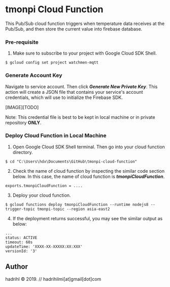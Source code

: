 tmonpi Cloud Function
=====================
This Pub/Sub cloud function triggers when temperature data receives at the Pub/Sub, and then store the current value into firebase database. 

### Pre-requisite

1. Make sure to subscribe to your project with Google Cloud SDK Shell. 

```
$ gcloud config set project watchmen-mqtt
```

### Generate Account Key

Navigate to service account. Then click ***Generate New Private Key***. This action will create a JSON file that contains your service's account credentials, which will use to initialize the Firebase SDK. 

[IMAGE][TODO]

Note: This credential file is best to be kept in local machine or in private repository **ONLY**.

### Deploy Cloud Function in Local Machine

1. Open Google Cloud SDK Shell terminal. Then go into your cloud function directory. 

```
$ cd "C:\Users\hdx\Documents\GitHub\tmonpi-cloud-function"
```

2. Check the name of cloud function by inspecting the similar code section below. In this case, the name of cloud function is ***tmonpiCloudFunction***. 

```
exports.tmonpiCloudFunction = ....
```

3. Deploy your cloud function. 

```
$ gcloud functions deploy tmonpiCloudFunction --runtime nodejs8 --trigger-topic tmonpi-topic --region asia-east2
```

4. If the deployment returns successful, you may see the similar output as below:

```
...
status: ACTIVE
timeout: 60s
updateTime: 'XXXX-XX-XXXXX:XX:XXX'
versionId: '3'
```


Author
------
hadrihl &copy; 2019. // hadrihilmi[at]gmail[dot]com 
